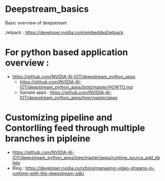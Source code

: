 # Deepstream_basics
Basic overview of deepstream

Jetpack : https://developer.nvidia.com/embedded/jetpack

# For python based application overview :
* https://github.com/NVIDIA-AI-IOT/deepstream_python_apps
  * https://github.com/NVIDIA-AI-IOT/deepstream_python_apps/blob/master/HOWTO.md
  * Sample apps : https://github.com/NVIDIA-AI-IOT/deepstream_python_apps/tree/master/apps
  
# Customizing pipeline and Contorlling feed through multiple branches in pipleine
  * https://github.com/NVIDIA-AI-IOT/deepstream_python_apps/tree/master/apps/runtime_source_add_delete
  * Blog : https://developer.nvidia.com/blog/managing-video-streams-in-runtime-with-the-deepstream-sdk/
